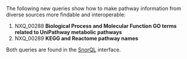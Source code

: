 The following new queries show how to make pathway information from diverse sources more findable and interoperable:

1. NXQ\_00288 **Biological Process and Molecular Function GO terms related to UniPathway metabolic pathways**
2. NXQ\_00289 **KEGG and Reactome pathway names**

Both queries are found in the [SnorQL](https://snorql.nextprot.org/) interface.
